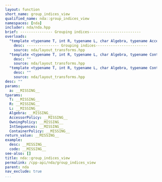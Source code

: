 ```yaml
---
layout: function
short_name: group_indices_view
qualified_name: nda::group_indices_view
namespaces: [nda]
includer: nda/nda.hpp
brief: --------------- Grouping indices------------------------
overloads:
  "template <typename T, int R, typename L, char Algebra, typename AccessorPolicy, typename OwningPolicy, typename IntSequences>\nauto group_indices_view(basic_array_view<T, R, L, Algebra, AccessorPolicy, OwningPolicy> a, IntSequences... )":
    desc: --------------- Grouping indices------------------------
    source: nda/layout_transforms.hpp
  "template <typename T, int R, typename L, char Algebra, typename ContainerPolicy, typename IntSequences>\nauto group_indices_view(const basic_array<T, R, L, Algebra, ContainerPolicy> & a, IntSequences... )":
    desc: ""
    source: nda/layout_transforms.hpp
  "template <typename T, int R, typename L, char Algebra, typename ContainerPolicy, typename IntSequences>\nauto group_indices_view(basic_array<T, R, L, Algebra, ContainerPolicy> & a, IntSequences... )":
    desc: ""
    source: nda/layout_transforms.hpp
desc: ""
params:
  a: __MISSING__
tparams:
  T: __MISSING__
  R: __MISSING__
  L: __MISSING__
  Algebra: __MISSING__
  AccessorPolicy: __MISSING__
  OwningPolicy: __MISSING__
  IntSequences: __MISSING__
  ContainerPolicy: __MISSING__
return_value: __MISSING__
example:
  desc: __MISSING__
  code: __MISSING__
see-also: []
title: nda::group_indices_view
permalink: /cpp-api/nda/group_indices_view
parent: nda
nav_exclude: true
...
```


